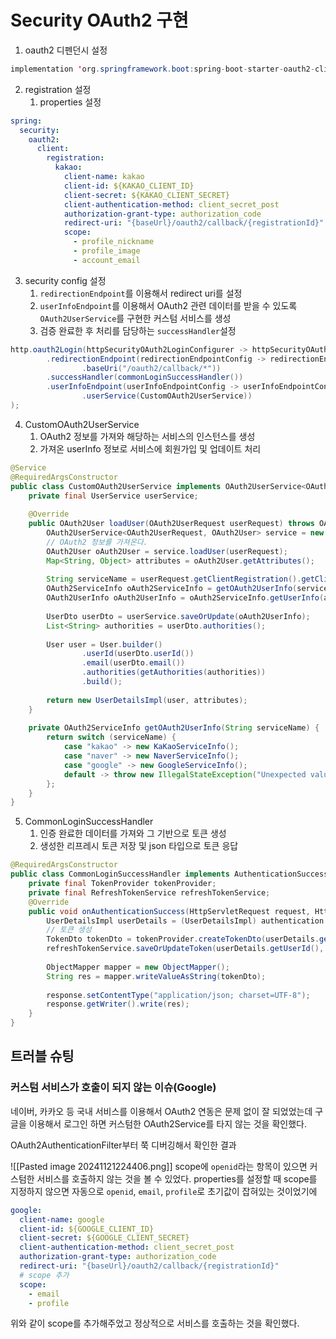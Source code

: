 
# Security OAuth2 구현

1. oauth2 디펜던시 설정
```java
implementation 'org.springframework.boot:spring-boot-starter-oauth2-client'
```
2. registration 설정
	1. properties 설정
```yaml
spring:  
  security:  
	oauth2:  
	  client:  
		registration:  
		  kakao:  
			client-name: kakao  
			client-id: ${KAKAO_CLIENT_ID}  
			client-secret: ${KAKAO_CLIENT_SECRET}  
			client-authentication-method: client_secret_post  
			authorization-grant-type: authorization_code  
			redirect-uri: "{baseUrl}/oauth2/callback/{registrationId}"  
			scope:  
			  - profile_nickname  
			  - profile_image  
			  - account_email
```
3. security config 설정
	1. `redirectionEndpoint`를 이용해서 redirect uri를 설정
	2. `userInfoEndpoint`를 이용해서 OAuth2 관련 데이터를 받을 수 있도록 `OAuth2UserService`를 구현한 커스텀 서비스를 생성
	3. 검증 완료한 후 처리를 담당하는 `successHandler`설정
```java
http.oauth2Login(httpSecurityOAuth2LoginConfigurer -> httpSecurityOAuth2LoginConfigurer  
        .redirectionEndpoint(redirectionEndpointConfig -> redirectionEndpointConfig  
                .baseUri("/oauth2/callback/*"))  
        .successHandler(commonLoginSuccessHandler())  
        .userInfoEndpoint(userInfoEndpointConfig -> userInfoEndpointConfig  
                .userService(CustomOAuth2UserService))  
);
```
4. CustomOAuth2UserService
	1. OAuth2 정보를 가져와 해당하는 서비스의 인스턴스를 생성
	2. 가져온 userInfo 정보로 서비스에 회원가입 및 업데이트 처리
```java
@Service  
@RequiredArgsConstructor  
public class CustomOAuth2UserService implements OAuth2UserService<OAuth2UserRequest, OAuth2User> {  
    private final UserService userService;  
  
    @Override  
    public OAuth2User loadUser(OAuth2UserRequest userRequest) throws OAuth2AuthenticationException {  
        OAuth2UserService<OAuth2UserRequest, OAuth2User> service = new DefaultOAuth2UserService();  
        // OAuth2 정보를 가져온다.  
        OAuth2User oAuth2User = service.loadUser(userRequest);  
        Map<String, Object> attributes = oAuth2User.getAttributes();  
  
        String serviceName = userRequest.getClientRegistration().getClientName();  
        OAuth2ServiceInfo oAuth2ServiceInfo = getOAuth2UserInfo(serviceName);  
        OAuth2UserInfo oAuth2UserInfo = oAuth2ServiceInfo.getUserInfo(attributes);  
  
        UserDto userDto = userService.saveOrUpdate(oAuth2UserInfo);  
        List<String> authorities = userDto.authorities();  
  
        User user = User.builder()  
                .userId(userDto.userId())  
                .email(userDto.email())  
                .authorities(getAuthorities(authorities))  
                .build();  
  
        return new UserDetailsImpl(user, attributes);  
    }  
  
    private OAuth2ServiceInfo getOAuth2UserInfo(String serviceName) {  
        return switch (serviceName) {  
            case "kakao" -> new KaKaoServiceInfo();  
            case "naver" -> new NaverServiceInfo();  
            case "google" -> new GoogleServiceInfo();  
            default -> throw new IllegalStateException("Unexpected value: " + serviceName);  
        };  
    }    
}
```
5. CommonLoginSuccessHandler
	1. 인증 완료한 데이터를 가져와 그 기반으로 토큰 생성
	2. 생성한 리프레시 토큰 저장 및 json 타입으로 토큰 응답
```java
@RequiredArgsConstructor  
public class CommonLoginSuccessHandler implements AuthenticationSuccessHandler {  
    private final TokenProvider tokenProvider;  
    private final RefreshTokenService refreshTokenService;  
    @Override  
    public void onAuthenticationSuccess(HttpServletRequest request, HttpServletResponse response, Authentication authentication) throws IOException, ServletException {  
        UserDetailsImpl userDetails = (UserDetailsImpl) authentication.getPrincipal();  
        // 토큰 생성  
        TokenDto tokenDto = tokenProvider.createTokenDto(userDetails.getUsername(), userDetails.getAuthorityList());  
        refreshTokenService.saveOrUpdateToken(userDetails.getUserId(), tokenDto.refreshToken());  
  
        ObjectMapper mapper = new ObjectMapper();  
        String res = mapper.writeValueAsString(tokenDto);  
  
        response.setContentType("application/json; charset=UTF-8");  
        response.getWriter().write(res);  
    }  
}
```
## 트러블 슈팅
### 커스텀 서비스가 호출이 되지 않는 이슈(Google)
네이버, 카카오 등 국내 서비스를 이용해서 OAuth2 연동은 문제 없이 잘 되었었는데
구글을 이용해서 로그인 하면 커스텀한 OAuth2Service를 타지 않는 것을 확인했다.

OAuth2AuthenticationFilter부터 쭉 디버깅해서 확인한 결과

![[Pasted image 20241121224406.png]]
scope에 `openid`라는 항목이 있으면 커스텀한 서비스를 호출하지 않는 것을 볼 수 있었다.
properties를 설정할 때 scope를 지정하지 않으면 자동으로 `openid`, `email`, `profile`로 초기값이 잡혀있는 것이었기에

```yml
google:  
  client-name: google  
  client-id: ${GOOGLE_CLIENT_ID}  
  client-secret: ${GOOGLE_CLIENT_SECRET}  
  client-authentication-method: client_secret_post  
  authorization-grant-type: authorization_code  
  redirect-uri: "{baseUrl}/oauth2/callback/{registrationId}"  
  # scope 추가
  scope:  
    - email  
    - profile
```

위와 같이 scope를 추가해주었고 정상적으로 서비스를 호출하는 것을 확인했다.